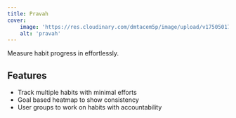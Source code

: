 ```yaml
---
title: Pravah
cover:
    image: 'https://res.cloudinary.com/dmtacem5p/image/upload/v1750501716/github/pravah-open-graph.png'
    alt: 'pravah'
---
```


Measure habit progress in effortlessly.

## Features

- Track multiple habits with minimal efforts
- Goal based heatmap to show consistency
- User groups to work on habits with accountability
